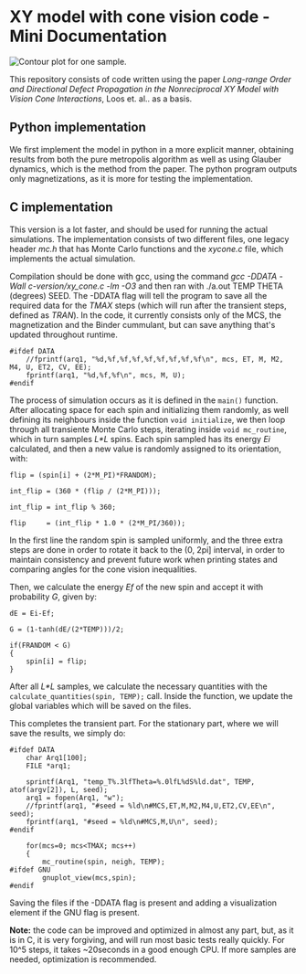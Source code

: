 # XY model with cone vision code - Mini Documentation

![Contour plot for one sample.](https://raw.githubusercontent.com/gustavomangold/xy-model-metropolis-cone-vision/main/readme_images/heatmap_mag_versus_T_and_theta.png)

This repository consists of code written using the paper _Long-range Order and Directional Defect Propagation in the Nonreciprocal XY
Model with Vision Cone Interactions_, Loos et. al.. as a basis.

## Python implementation

We first implement the model in python in a more explicit manner, obtaining results from both the pure metropolis algorithm as well as using Glauber dynamics, which is the method from the paper.
The python program outputs only magnetizations, as it is more for testing the implementation.

## C implementation

This version is a lot faster, and should be used for running the actual simulations. 
The implementation consists of two different files, one legacy header _mc.h_ that has Monte Carlo functions and the _xycone.c_ file, which implements the actual simulation.

Compilation should be done with gcc, using the command _gcc -DDATA -Wall c-version/xy_cone.c -lm -O3_ and then ran with ./a.out TEMP THETA (degrees) SEED.
The -DDATA flag will tell the program to save all the required data for the _TMAX_ steps (which will run after the transient steps, defined as _TRAN_). In the code, it currently consists only of the MCS, the magnetization and the Binder cummulant, but can save anything that's updated throughout runtime.

```
#ifdef DATA
	//fprintf(arq1, "%d,%f,%f,%f,%f,%f,%f,%f,%f\n", mcs, ET, M, M2, M4, U, ET2, CV, EE);
	fprintf(arq1, "%d,%f,%f\n", mcs, M, U);
#endif
```
The process of simulation occurs as it is defined in the ```main()``` function. 
After allocating space for each spin and initializing them randomly, as well defining its neighbours inside the function  ``` void initialize ```, we then loop through all transiente Monte Carlo steps, iterating inside ```void mc_routine```, which in turn samples _L*L_ spins.
Each spin sampled has its energy _Ei_ calculated, and then a new value is randomly assigned to its orientation, with:
```  
flip = (spin[i] + (2*M_PI)*FRANDOM);

int_flip = (360 * (flip / (2*M_PI)));

int_flip = int_flip % 360;

flip     = (int_flip * 1.0 * (2*M_PI/360));
```

In the first line the random spin is sampled uniformly, and the three extra steps are done in order to rotate it back to the (0, 2pi] interval, in order to maintain consistency and prevent future work when printing states and comparing angles for the cone vision inequalities.

Then, we calculate the energy _Ef_ of the new spin and accept it with probability _G_, given by:
```
dE = Ei-Ef;

G = (1-tanh(dE/(2*TEMP)))/2;

if(FRANDOM < G)
{
	spin[i] = flip;
}
```
After all _L*L_ samples, we calculate the necessary quantities with the ```calculate_quantities(spin, TEMP);``` call. 
Inside the function, we update the global variables which will be saved on the files.

This completes the transient part. For the stationary part, where we will save the results, we simply do:
```
#ifdef DATA
	char Arq1[100];
	FILE *arq1;

	sprintf(Arq1, "temp_T%.3lfTheta=%.0lfL%dS%ld.dat", TEMP, atof(argv[2]), L, seed);
	arq1 = fopen(Arq1, "w");
	//fprintf(arq1, "#seed = %ld\n#MCS,ET,M,M2,M4,U,ET2,CV,EE\n", seed);
	fprintf(arq1, "#seed = %ld\n#MCS,M,U\n", seed);
#endif

	for(mcs=0; mcs<TMAX; mcs++)
	{
		mc_routine(spin, neigh, TEMP);
#ifdef GNU
        gnuplot_view(mcs,spin);
#endif
```
Saving the files if the -DDATA flag is present and adding a visualization element if the GNU flag is present.

**Note:** the code can be improved and optimized in almost any part, but, as it is in C, it is very forgiving, and will run most basic tests really quickly. For 10^5 steps, it takes ~20seconds in a good enough CPU. If more samples are needed, optimization is recommended.
